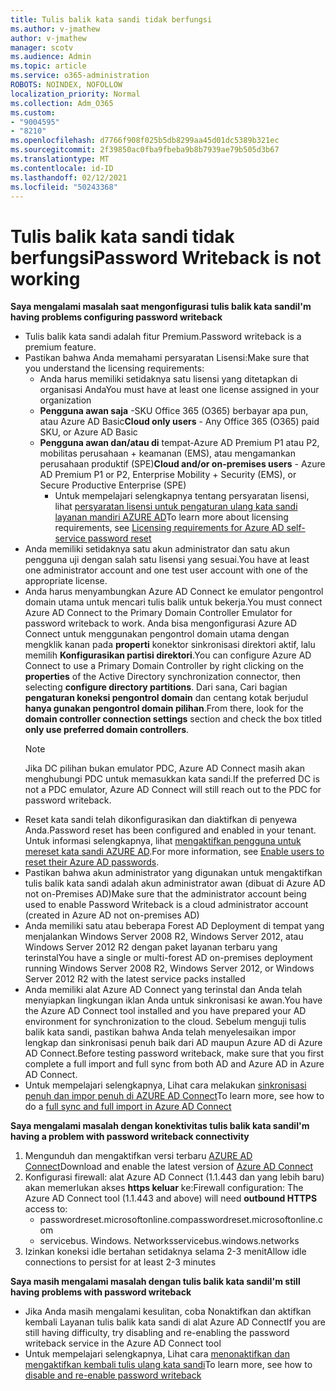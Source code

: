 ```yaml
---
title: Tulis balik kata sandi tidak berfungsi
ms.author: v-jmathew
author: v-jmathew
manager: scotv
ms.audience: Admin
ms.topic: article
ms.service: o365-administration
ROBOTS: NOINDEX, NOFOLLOW
localization_priority: Normal
ms.collection: Adm_O365
ms.custom:
- "9004595"
- "8210"
ms.openlocfilehash: d7766f908f025b5db8299aa45d01dc5389b321ec
ms.sourcegitcommit: 2f39850ac0fba9fbeba9b8b7939ae79b505d3b67
ms.translationtype: MT
ms.contentlocale: id-ID
ms.lasthandoff: 02/12/2021
ms.locfileid: "50243368"
---
```

# <a name="password-writeback-is-not-working"></a><span data-ttu-id="07876-102">Tulis balik kata sandi tidak berfungsi</span><span class="sxs-lookup"><span data-stu-id="07876-102">Password Writeback is not working</span></span>

<span data-ttu-id="07876-103">**Saya mengalami masalah saat mengonfigurasi tulis balik kata sandi**</span><span class="sxs-lookup"><span data-stu-id="07876-103">**I'm having problems configuring password writeback**</span></span>

- <span data-ttu-id="07876-104">Tulis balik kata sandi adalah fitur Premium.</span><span class="sxs-lookup"><span data-stu-id="07876-104">Password writeback is a premium feature.</span></span>
- <span data-ttu-id="07876-105">Pastikan bahwa Anda memahami persyaratan Lisensi:</span><span class="sxs-lookup"><span data-stu-id="07876-105">Make sure that you understand the licensing requirements:</span></span>
  - <span data-ttu-id="07876-106">Anda harus memiliki setidaknya satu lisensi yang ditetapkan di organisasi Anda</span><span class="sxs-lookup"><span data-stu-id="07876-106">You must have at least one license assigned in your organization</span></span>
  - <span data-ttu-id="07876-107">**Pengguna awan saja** -SKU Office 365 (O365) berbayar apa pun, atau Azure AD Basic</span><span class="sxs-lookup"><span data-stu-id="07876-107">**Cloud only users** - Any Office 365 (O365) paid SKU, or Azure AD Basic</span></span>
  - <span data-ttu-id="07876-108">**Pengguna awan dan/atau di** tempat-Azure AD Premium P1 atau P2, mobilitas perusahaan + keamanan (EMS), atau mengamankan perusahaan produktif (SPE)</span><span class="sxs-lookup"><span data-stu-id="07876-108">**Cloud and/or on-premises users** - Azure AD Premium P1 or P2, Enterprise Mobility + Security (EMS), or Secure Productive Enterprise (SPE)</span></span>
    - <span data-ttu-id="07876-109">Untuk mempelajari selengkapnya tentang persyaratan lisensi, lihat [persyaratan lisensi untuk pengaturan ulang kata sandi layanan mandiri AZURE AD](https://docs.microsoft.com/azure/active-directory/active-directory-passwords-licensing)</span><span class="sxs-lookup"><span data-stu-id="07876-109">To learn more about licensing requirements, see [Licensing requirements for Azure AD self-service password reset](https://docs.microsoft.com/azure/active-directory/active-directory-passwords-licensing)</span></span>
- <span data-ttu-id="07876-110">Anda memiliki setidaknya satu akun administrator dan satu akun pengguna uji dengan salah satu lisensi yang sesuai.</span><span class="sxs-lookup"><span data-stu-id="07876-110">You have at least one administrator account and one test user account with one of the appropriate license.</span></span>
- <span data-ttu-id="07876-111">Anda harus menyambungkan Azure AD Connect ke emulator pengontrol domain utama untuk mencari tulis balik untuk bekerja.</span><span class="sxs-lookup"><span data-stu-id="07876-111">You must connect Azure AD Connect to the Primary Domain Controller Emulator for password writeback to work.</span></span> <span data-ttu-id="07876-112">Anda bisa mengonfigurasi Azure AD Connect untuk menggunakan pengontrol domain utama dengan mengklik kanan pada **properti** konektor sinkronisasi direktori aktif, lalu memilih **Konfigurasikan partisi direktori**.</span><span class="sxs-lookup"><span data-stu-id="07876-112">You can configure Azure AD Connect to use a Primary Domain Controller by right clicking on the **properties** of the Active Directory synchronization connector, then selecting **configure directory partitions**.</span></span> <span data-ttu-id="07876-113">Dari sana, Cari bagian **pengaturan koneksi pengontrol domain** dan centang kotak berjudul **hanya gunakan pengontrol domain pilihan**.</span><span class="sxs-lookup"><span data-stu-id="07876-113">From there, look for the **domain controller connection settings** section and check the box titled **only use preferred domain controllers**.</span></span>
  > [!NOTE]
  > <span data-ttu-id="07876-114">Jika DC pilihan bukan emulator PDC, Azure AD Connect masih akan menghubungi PDC untuk memasukkan kata sandi.</span><span class="sxs-lookup"><span data-stu-id="07876-114">If the preferred DC is not a PDC emulator, Azure AD Connect will still reach out to the PDC for password writeback.</span></span>
- <span data-ttu-id="07876-115">Reset kata sandi telah dikonfigurasikan dan diaktifkan di penyewa Anda.</span><span class="sxs-lookup"><span data-stu-id="07876-115">Password reset has been configured and enabled in your tenant.</span></span> <span data-ttu-id="07876-116">Untuk informasi selengkapnya, lihat [mengaktifkan pengguna untuk mereset kata sandi AZURE AD](https://docs.microsoft.com/azure/active-directory/active-directory-passwords-getting-started).</span><span class="sxs-lookup"><span data-stu-id="07876-116">For more information, see [Enable users to reset their Azure AD passwords](https://docs.microsoft.com/azure/active-directory/active-directory-passwords-getting-started).</span></span>
- <span data-ttu-id="07876-117">Pastikan bahwa akun administrator yang digunakan untuk mengaktifkan tulis balik kata sandi adalah akun administrator awan (dibuat di Azure AD not on-Premises AD)</span><span class="sxs-lookup"><span data-stu-id="07876-117">Make sure that the administrator account being used to enable Password Writeback is a cloud administrator account (created in Azure AD not on-premises AD)</span></span>
- <span data-ttu-id="07876-118">Anda memiliki satu atau beberapa Forest AD Deployment di tempat yang menjalankan Windows Server 2008 R2, Windows Server 2012, atau Windows Server 2012 R2 dengan paket layanan terbaru yang terinstal</span><span class="sxs-lookup"><span data-stu-id="07876-118">You have a single or multi-forest AD on-premises deployment running Windows Server 2008 R2, Windows Server 2012, or Windows Server 2012 R2 with the latest service packs installed</span></span>
- <span data-ttu-id="07876-119">Anda memiliki alat Azure AD Connect yang terinstal dan Anda telah menyiapkan lingkungan iklan Anda untuk sinkronisasi ke awan.</span><span class="sxs-lookup"><span data-stu-id="07876-119">You have the Azure AD Connect tool installed and you have prepared your AD environment for synchronization to the cloud.</span></span> <span data-ttu-id="07876-120">Sebelum menguji tulis balik kata sandi, pastikan bahwa Anda telah menyelesaikan impor lengkap dan sinkronisasi penuh baik dari AD maupun Azure AD di Azure AD Connect.</span><span class="sxs-lookup"><span data-stu-id="07876-120">Before testing password writeback, make sure that you first complete a full import and full sync from both AD and Azure AD in Azure AD Connect.</span></span>
- <span data-ttu-id="07876-121">Untuk mempelajari selengkapnya, Lihat cara melakukan [sinkronisasi penuh dan impor penuh di AZURE AD Connect](https://docs.microsoft.com/azure/active-directory/connect/active-directory-aadconnectsync-operations)</span><span class="sxs-lookup"><span data-stu-id="07876-121">To learn more, see how to do a [full sync and full import in Azure AD Connect](https://docs.microsoft.com/azure/active-directory/connect/active-directory-aadconnectsync-operations)</span></span>

<span data-ttu-id="07876-122">**Saya mengalami masalah dengan konektivitas tulis balik kata sandi**</span><span class="sxs-lookup"><span data-stu-id="07876-122">**I'm having a problem with password writeback connectivity**</span></span>

1. <span data-ttu-id="07876-123">Mengunduh dan mengaktifkan versi terbaru [AZURE AD Connect](https://www.microsoft.com/download/details.aspx?id=47594)</span><span class="sxs-lookup"><span data-stu-id="07876-123">Download and enable the latest version of [Azure AD Connect](https://www.microsoft.com/download/details.aspx?id=47594)</span></span>
2. <span data-ttu-id="07876-124">Konfigurasi firewall: alat Azure AD Connect (1.1.443 dan yang lebih baru) akan memerlukan akses **https keluar** ke:</span><span class="sxs-lookup"><span data-stu-id="07876-124">Firewall configuration: The Azure AD Connect tool (1.1.443 and above) will need **outbound HTTPS** access to:</span></span>
    - <span data-ttu-id="07876-125">passwordreset.microsoftonline.com</span><span class="sxs-lookup"><span data-stu-id="07876-125">passwordreset.microsoftonline.com</span></span>
    - <span data-ttu-id="07876-126">servicebus. Windows. Networks</span><span class="sxs-lookup"><span data-stu-id="07876-126">servicebus.windows.networks</span></span>
3. <span data-ttu-id="07876-127">Izinkan koneksi idle bertahan setidaknya selama 2-3 menit</span><span class="sxs-lookup"><span data-stu-id="07876-127">Allow idle connections to persist for at least 2-3 minutes</span></span>

<span data-ttu-id="07876-128">**Saya masih mengalami masalah dengan tulis balik kata sandi**</span><span class="sxs-lookup"><span data-stu-id="07876-128">**I'm still having problems with password writeback**</span></span>

- <span data-ttu-id="07876-129">Jika Anda masih mengalami kesulitan, coba Nonaktifkan dan aktifkan kembali Layanan tulis balik kata sandi di alat Azure AD Connect</span><span class="sxs-lookup"><span data-stu-id="07876-129">If you are still having difficulty, try disabling and re-enabling the password writeback service in the Azure AD Connect tool</span></span>
- <span data-ttu-id="07876-130">Untuk mempelajari selengkapnya, Lihat cara [menonaktifkan dan mengaktifkan kembali tulis ulang kata sandi](https://docs.microsoft.com/azure/active-directory/active-directory-passwords-troubleshoot)</span><span class="sxs-lookup"><span data-stu-id="07876-130">To learn more, see how to [disable and re-enable password writeback](https://docs.microsoft.com/azure/active-directory/active-directory-passwords-troubleshoot)</span></span>
